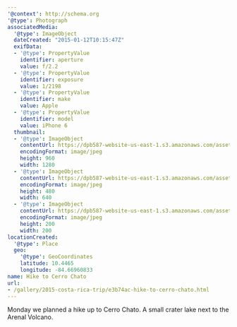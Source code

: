 ```yaml
---
'@context': http://schema.org
'@type': Photograph
associatedMedia:
  '@type': ImageObject
  dateCreated: "2015-01-12T10:15:47Z"
  exifData:
  - '@type': PropertyValue
    identifier: aperture
    value: f/2.2
  - '@type': PropertyValue
    identifier: exposure
    value: 1/2198
  - '@type': PropertyValue
    identifier: make
    value: Apple
  - '@type': PropertyValue
    identifier: model
    value: iPhone 6
  thumbnail:
  - '@type': ImageObject
    contentUrl: https://dpb587-website-us-east-1.s3.amazonaws.com/asset/gallery/2015-costa-rica-trip/e3b74ac-hike-to-cerro-chato~1280.jpg
    encodingFormat: image/jpeg
    height: 960
    width: 1280
  - '@type': ImageObject
    contentUrl: https://dpb587-website-us-east-1.s3.amazonaws.com/asset/gallery/2015-costa-rica-trip/e3b74ac-hike-to-cerro-chato~640w.jpg
    encodingFormat: image/jpeg
    height: 480
    width: 640
  - '@type': ImageObject
    contentUrl: https://dpb587-website-us-east-1.s3.amazonaws.com/asset/gallery/2015-costa-rica-trip/e3b74ac-hike-to-cerro-chato~200x200.jpg
    encodingFormat: image/jpeg
    height: 200
    width: 200
locationCreated:
  '@type': Place
  geo:
    '@type': GeoCoordinates
    latitude: 10.4465
    longitude: -84.66960833
name: Hike to Cerro Chato
url:
- /gallery/2015-costa-rica-trip/e3b74ac-hike-to-cerro-chato.html
---
```


Monday we planned a hike up to Cerro Chato. A small crater lake next to the Arenal Volcano.
